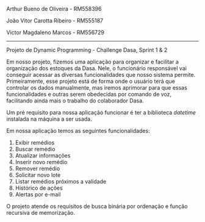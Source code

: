 Arthur Bueno de Oliveira - RM558396

João Vitor Carotta Ribeiro - RM555187

Victor Magdaleno Marcos - RM556729

----------------------------------------------------

Projeto de Dynamic Programming - Challenge Dasa, Sprint 1 & 2

Em nosso projeto, fizemos uma aplicação para organizar e facilitar a organização dos estoques da Dasa. Nele, o funcionário responsável vai conseguir acessar as diversas funcionalidades que nosso sistema permite. Primeiramente, esse projeto está de forma onde o usuário terá que controlar os dados manualmente, mas iremos aprimorar para que essas funcionalidades e outras serem obedecidas por comando de voz, facilitando ainda mais o trabalho do colaborador Dasa.

Um pré requisito para nossa aplicação funcionar é ter a biblioteca *datetime* instalada na máquina a ser usada.

Em nossa aplicação temos as seguintes funcionalidades:

1. Exibir remédios
2. Buscar remédio
3. Atualizar informações
4. Inserir novo remédio
5. Remover remédio
6. Solicitar novo lote
7. Listar remédios próximos a validade
8. Histórico de ações
9. Alertas por e-mail

O projeto atende os requisitos de busca binária por ordenação e função recursiva de memorização.
